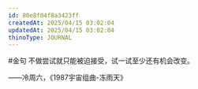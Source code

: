 ```yaml
---
id: 80e8f04f8a3423ff
createdAt: 2025/04/15 03:02:04
updatedAt: 2025/04/15 03:02:04
thinoType: JOURNAL
---
```

#金句 不做尝试就只能被迫接受，试一试至少还有机会改变。

——冷周六，《1987宇宙组曲-冻雨天》